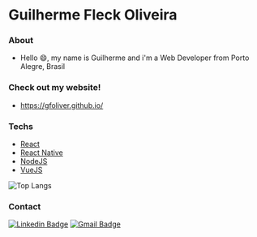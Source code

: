 # Guilherme Fleck Oliveira
### About

* Hello 😄, my name is Guilherme and i'm a Web Developer from Porto Alegre, Brasil

### Check out my website!

* https://gfoliver.github.io/

### Techs

* [React](https://reactjs.org/)
* [React Native](https://reactnative.dev/)
* [NodeJS](https://nodejs.org)
* [VueJS](https://vuejs.org/)

![Top Langs](https://github-readme-stats.vercel.app/api/top-langs/?username=gfoliver&hide=java&layout=compact)

### Contact
[![Linkedin Badge](https://img.shields.io/badge/-Guilherme%20Fleck-18242D?style=flat-square&logo=Linkedin&logoColor=white&link=https://www.linkedin.com/in/guilherme-fleck-oliveira/)](https://www.linkedin.com/in/guilherme-fleck-oliveira/) 
[![Gmail Badge](https://img.shields.io/badge/-guilhermefleckoliveira@gmail.com-18242D?style=flat-square&logo=Gmail&logoColor=white&link=mailto:guilhermefleckoliveira@gmail.com)](mailto:guilhermefleckoliveira@gmail.com)
